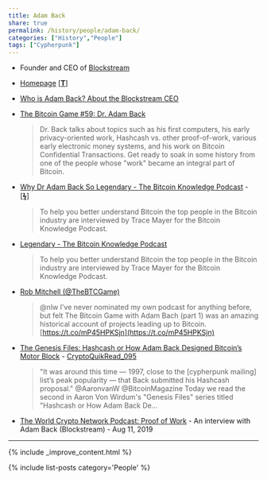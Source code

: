 ```yaml
---
title: Adam Back
share: true
permalink: /history/people/adam-back/
categories: ["History","People"]
tags: ["Cypherpunk"]
---
```


* Founder and CEO of [Blockstream](https://blockstream.com/)
* [Homepage](http://www.cypherspace.org/adam/) [[**T**](https://twitter.com/adam3us)]
* [Who is Adam Back? About the Blockstream CEO](https://thebitcoinnews.com/who-is-adam-back-about-the-blockstream-ceo/)
* [The Bitcoin Game #59: Dr. Adam Back](https://letstalkbitcoin.com/blog/post/the-bitcoin-game-59-dr-adam-back)
  >  Dr. Back talks about topics such as his first computers, his early privacy-oriented work, Hashcash vs. other proof-of-work, various early electronic money systems, and his work on Bitcoin Confidential Transactions. Get ready to soak in some history from one of the people whose "work" became an integral part of Bitcoin.

* [Why Dr Adam Back So Legendary - The Bitcoin Knowledge Podcast](https://www.bitcoin.kn/2015/09/why-dr-adam-back-so-legendary/) - [[**ϟ**](https://bitcoinmagazine.com/articles/back-future-adam-back-remembers-cypherpunk-revolution-origins-bitcoin-1441741053/)]
  > To help you better understand Bitcoin the top people in the Bitcoin industry are interviewed by Trace Mayer for the Bitcoin Knowledge Podcast.
* [Legendary - The Bitcoin Knowledge Podcast](https://www.bitcoin.kn/legendary/)
  > To help you better understand Bitcoin the top people in the Bitcoin industry are interviewed by Trace Mayer for the Bitcoin Knowledge Podcast.
* [Rob Mitchell (@TheBTCGame)](https://twitter.com/TheBTCGame/status/1069961056913477632)
  > @nlw I’ve never nominated my own podcast for anything before, but felt The Bitcoin Game with Adam Bach (part 1) was an amazing historical account of projects leading up to Bitcoin. [https://t.co/mP45HPKSjn](https://t.co/mP45HPKSjn)
* [The Genesis Files: Hashcash or How Adam Back Designed Bitcoin’s Motor Block](https://bitcoinmagazine.com/articles/genesis-files-hashcash-or-how-adam-back-designed-bitcoins-motor-block) - [CryptoQuikRead_095](https://anchor.fm/thecryptoconomy/episodes/CryptoQuikRead_095---The-Genesis-Files-Hashcash-or-How-Adam-Back-Designed-Bitcoins-Motor-Block-e2ndrl)
  > "It was around this time — 1997, close to the [cypherpunk mailing] list’s peak popularity — that Back submitted his Hashcash proposal." @AaronvanW @BitcoinMagazine Today we read the second in Aaron Von Wirdum's "Genesis Files" series titled "Hashcash or How Adam Back De...
* [‎The World Crypto Network Podcast: Proof of Work](https://podcasts.apple.com/us/podcast/the-world-crypto-network-podcast/id825708806?i=1000446663999) - An interview with Adam Back (Blockstream) - Aug 11, 2019

---

{% include _improve_content.html %}

{% include list-posts category='People' %}
